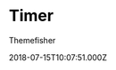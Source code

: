 ---
title: Timer
github: https://github.com/themefisher/timer-hugo/
demo: https://demo.gethugothemes.com/timer/site/
author: Themefisher
author_link: https://themefisher.com
ssg:
  - Hugo
cms:
  - Markdown
css:
  - Bootstrap
category:
  - Portfolio
date: 2018-07-15T10:07:51.000Z
description: Timer Template Hugo Version by themefisher3
publish_date: '2018-07-15T10:07:51Z'
update_date: '2022-06-01T05:30:29Z'
github_star: 125
github_fork: 114
draft: false
---